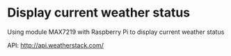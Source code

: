 # Display current weather status
Using module MAX7219 with Raspberry Pi to display current weather status

API: http://api.weatherstack.com/
